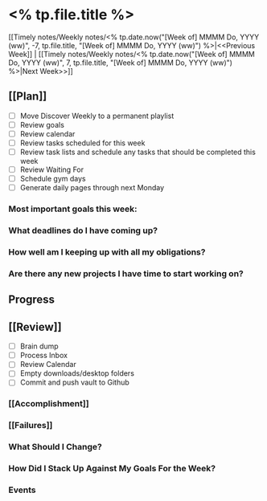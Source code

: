 # <% tp.file.title %>

[[Timely notes/Weekly notes/<% tp.date.now("[Week of] MMMM Do, YYYY (ww)", -7, tp.file.title, "[Week of] MMMM Do, YYYY (ww)") %>|<<Previous Week]] | [[Timely notes/Weekly notes/<% tp.date.now("[Week of] MMMM Do, YYYY (ww)", 7, tp.file.title, "[Week of] MMMM Do, YYYY (ww)") %>|Next Week>>]]

## [[Plan]]

- [ ] Move Discover Weekly to a permanent playlist
- [ ] Review goals
- [ ] Review calendar
- [ ] Review tasks scheduled for this week
- [ ] Review task lists and schedule any tasks that should be completed this week
- [ ] Review Waiting For
- [ ] Schedule gym days
- [ ] Generate daily pages through next Monday

### Most important goals this week:

### What deadlines do I have coming up?

### How well am I keeping up with all my obligations?

### Are there any new projects I have time to start working on?

## Progress

## [[Review]]

- [ ] Brain dump
- [ ] Process Inbox
- [ ] Review Calendar
- [ ] Empty downloads/desktop folders
- [ ] Commit and push vault to Github

### [[Accomplishment]]

### [[Failures]]

### What Should I Change?

### How Did I Stack Up Against My Goals For the Week?

### Events